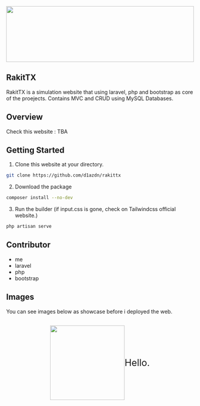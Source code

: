 <div align="center">
<img src="./assets/gradient.jpg" style="width:100%; height:150px">

</div>

## RakitTX
RakitTX is a simulation website that using laravel, php and bootstrap as core of the proejects. Contains MVC and CRUD using MySQL Databases.

## Overview
Check this website : TBA

## Getting Started
1. Clone this website at your directory.
```sh
git clone https://github.com/d1azdn/rakittx 
```
2. Download the package
```sh
composer install --no-dev
```
3. Run the builder (if input.css is gone, check on Tailwindcss official website.)
```sh
php artisan serve
```

## Contributor
- me
- laravel
- php
- bootstrap

## Images
You can see images below as showcase before i deployed the web.

##
<div align="center" style="display:flex; align-items:center; text-align:center; justify-content: center;">
<img src="./assets/Logo-removebg-preview.png" style="width:200px">
<p style="font-size:25px">Hello.</p>
</div>
